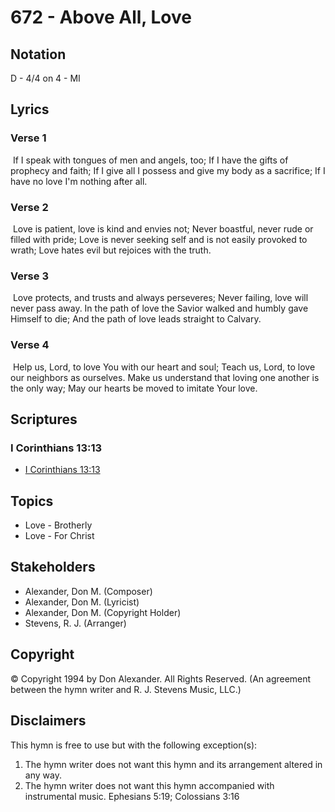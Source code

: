 # 672 - Above All, Love

## Notation

D - 4/4 on 4 - MI

## Lyrics

### Verse 1

 If I speak with tongues of men and angels, too; If I have the gifts of prophecy and faith; If I give all I possess and give my body as a sacrifice; If I have no love I'm nothing after all.

### Verse 2

 Love is patient, love is kind and envies not; Never boastful, never rude or filled with pride; Love is never seeking self and is not easily provoked to wrath; Love hates evil but rejoices with the truth.

### Verse 3

 Love protects, and trusts and always perseveres; Never failing, love will never pass away. In the path of love the Savior walked and humbly gave Himself to die; And the path of love leads straight to Calvary.

### Verse 4

 Help us, Lord, to love You with our heart and soul; Teach us, Lord, to love our neighbors as ourselves. Make us understand that loving one another is the only way; May our hearts be moved to imitate Your love.


## Scriptures

### I Corinthians 13:13

- [I Corinthians 13:13](https://www.biblegateway.com/passage/?search=I%20Corinthians%2013%3A13)


## Topics

- Love - Brotherly
- Love - For Christ

## Stakeholders

- Alexander, Don M. (Composer)
- Alexander, Don M. (Lyricist)
- Alexander, Don M. (Copyright Holder)
- Stevens, R. J. (Arranger)

## Copyright

© Copyright 1994 by Don Alexander. All Rights Reserved.
(An agreement between the hymn writer and R. J. Stevens Music, LLC.)

## Disclaimers

This hymn is free to use but with the following exception(s):
1. The hymn writer does not want this hymn and its arrangement altered in any way.
2. The hymn writer does not want this hymn accompanied with instrumental music.
Ephesians 5:19; Colossians 3:16

